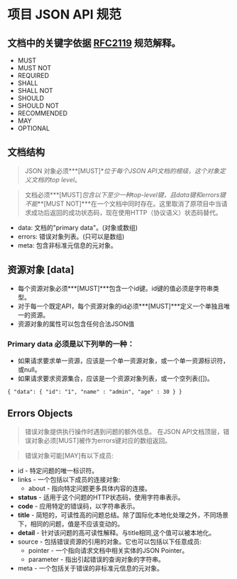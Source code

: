 
# 项目 JSON API 规范

## 文档中的关键字依据 [RFC2119](https://tools.ietf.org/html/rfc2119) 规范解释。 
+ MUST
+ MUST NOT
+ REQUIRED
+ SHALL
+ SHALL NOT
+ SHOULD
+ SHOULD NOT
+ RECOMMENDED
+ MAY
+ OPTIONAL
    
## 文档结构

>JSON 对象必须***[MUST]***位于每个JSON API文档的根级，这个对象定义文档的*top level*。

>文档必须***[MUST]***包含以下至少一种*top-level*键，且data键和errors键不能***[MUST NOT]***在一个文档中同时存在。这里取消了原项目中当请求成功后返回的成功状态码，现在使用HTTP（协议语义）状态码替代。

* data: 文档的"primary data"。(对象或数组)
* errors: 错误对象列表。(只可以是数组)
* meta: 包含非标准元信息的元对象。

## 资源对象 [data]

* 每个资源对象必须***[MUST]***包含一个id键。id键的值必须是字符串类型。
* 对于每一个既定API，每个资源对象的id必须***[MUST]***定义一个单独且唯一的资源。
* 资源对象的属性可以包含任何合法JSON值

### Primary data 必须是以下列举的一种：

* 如果请求要求单一资源，应该是一个单一资源对象，或一个单一资源标识符，或null。
* 如果请求要求资源集合，应该是一个资源对象列表，或一个空列表([])。

`
{
  "data": {
    "id": "1",
    "name" : "admin",
    "age" : 30
  }
}
`

## Errors Objects

>错误对象提供执行操作时遇到问题的额外信息。 在JSON API文档顶层，错误对象必须[MUST]被作为errors键对应的数组返回。

>错误对象可能[MAY]有以下成员:

* id - 特定问题的唯一标识符。
* links - 一个包括以下成员的连接对象:
    * about - 指向特定问题更多具体内容的连接。
* __status__ - 适用于这个问题的HTTP状态码，使用字符串表示。
* __code__ - 应用特定的错误码，以字符串表示。
* __title__ - 简短的，可读性高的问题总结。除了国际化本地化处理之外，不同场景下，相同的问题，值是不应该变动的。
* __detail__ - 针对该问题的高可读性解释。与title相同,这个值可以被本地化。
* source - 包括错误资源的引用的对象。它也可以包括以下任意成员:
    * pointer - 一个指向请求文档中相关实体的JSON Pointer。
    * parameter - 指出引起错误的查询对象的字符串。
* meta - 一个包括关于错误的非标准元信息的元对象。


